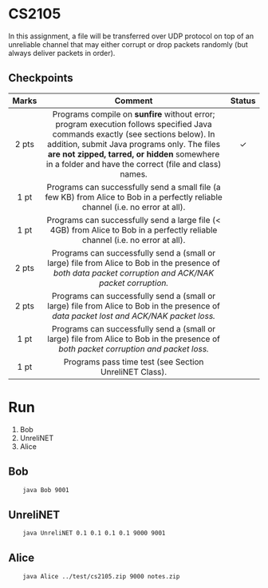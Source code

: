 # CS2105 
 In this assignment, a file will be transferred over UDP protocol on top of an unreliable channel that may either corrupt or drop packets randomly (but always deliver packets in order).

## Checkpoints
 | Marks | Comment | Status |
 | :---: | :-----: | :----: |
 | 2 pts | Programs compile on **sunfire** without error; program execution follows specified Java commands exactly (see sections below). In addition, submit Java programs only. The files **are not zipped, tarred, or hidden** somewhere in a folder and have the correct (file and class) names. | ✓ |
 | 1 pt  | Programs can successfully send a small file (a few KB) from Alice to Bob in a perfectly reliable channel (i.e. no error at all). 	|   |
 | 1 pt  | Programs can successfully send a large file (< 4GB) from Alice to Bob in a perfectly reliable channel (i.e. no error at all). 	|   |
 | 2 pts | Programs can successfully send a (small or large) file from Alice to Bob in the presence of _both data packet corruption and ACK/NAK packet corruption._ |   |
 | 2 pts | Programs can successfully send a (small or large) file from Alice to Bob in the presence of _data packet lost and ACK/NAK packet loss._		    |   |
 | 1 pt  | Programs can successfully send a (small or large) file from Alice to Bob in the presence of _both packet corruption and packet loss._		    |   |
 | 1 pt  | Programs pass time test (see Section UnreliNET Class). 	|   |
 
#  Run
   1.	Bob
   1.	UnreliNET
   1.	Alice
## Bob
``` Bash
	java Bob 9001
```
## UnreliNET
``` Bash
	java UnreliNET 0.1 0.1 0.1 0.1 9000 9001
```
## Alice
``` Bash
	java Alice ../test/cs2105.zip 9000 notes.zip
```
